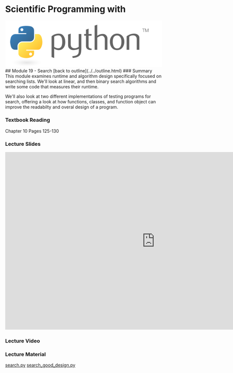 # Scientific Programming with 
<img src="../../imgs/python.png"/>
## Module 19 - Search
[back to outline](../../outline.html)
### Summary
This module examines runtime and algorithm design specifically focused on searching lists.  We'll look at linear, and then binary search algorithms and write some code that measures their runtime.

We'll also look at two different implementations of testing programs for search, offering a look at how functions, classes, and function object can improve the readabilty and overal design of a program.

### Textbook Reading
Chapter 10
Pages 125-130

### Lecture Slides
<iframe src="https://docs.google.com/presentation/d/1NKnQjWJvOkI7cre5FPIT1GQEo9-k46zA8UOvezX9McY/embed?start=false&loop=false&delayms=3000" frameborder="0" width="960" height="569" allowfullscreen="true" mozallowfullscreen="true" webkitallowfullscreen="true"></iframe>

### Lecture Video

### Lecture Material
[search.py](search.py)
[search_good_design.py](search_good_design.py)


